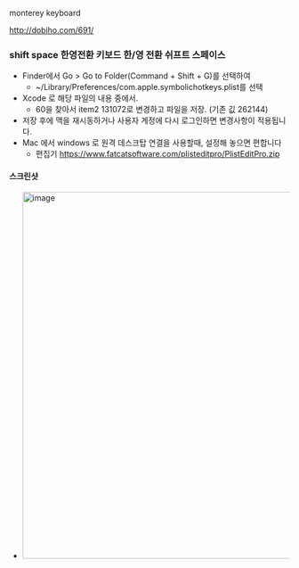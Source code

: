 
monterey keyboard 

http://dobiho.com/691/


### shift space 한영전환 키보드 한/영 전환 쉬프트 스페이스
- Finder에서 Go > Go to Folder(Command + Shift + G)를 선택하여 
  - ~/Library/Preferences/com.apple.symbolichotkeys.plist를 선택
- Xcode 로 해당 파일의 내용 중에서.
  - <key>60</key>을 찾아서 item2 <integer>131072</integer>로 변경하고 파일을 저장. (기존 깂 262144)
- 저장 후에 맥을 재시동하거나 사용자 계정에 다시 로그인하면 변경사항이 적용됩니다.
- Mac 에서 windows 로 원격 데스크탑 연결을 사용할때, 설정해 놓으면 편합니다
  - 편집기 https://www.fatcatsoftware.com/plisteditpro/PlistEditPro.zip 


#### 스크린샷
- <img width="658" alt="image" src="https://github.com/jeonghoonkang/BerePi/assets/4180063/f0371c74-ec33-47c4-ac0b-034a0b75c5cf">

